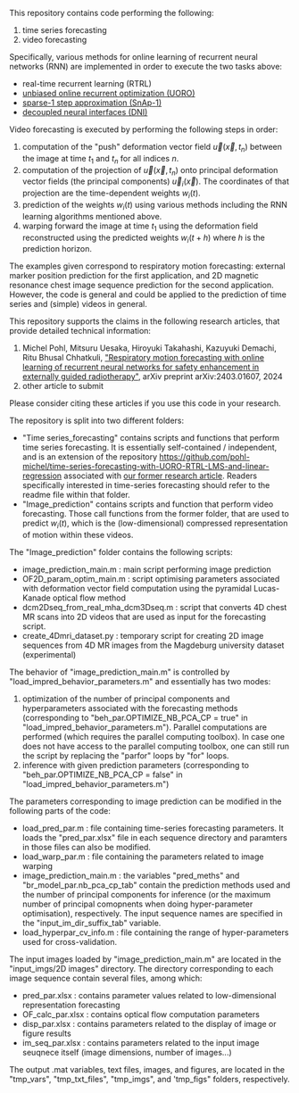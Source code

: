 This repository contains code performing the following:
1. time series forecasting
2. video forecasting

Specifically, various methods for online learning of recurrent neural networks (RNN) are implemented in order to execute the two tasks above:
 - real-time recurrent learning (RTRL)
 - [unbiased online recurrent optimization (UORO)](https://arxiv.org/abs/1702.05043)
 - [sparse-1 step approximation (SnAp-1)](https://arxiv.org/abs/2006.07232)
 - [decoupled neural interfaces (DNI)](http://proceedings.mlr.press/v70/jaderberg17a.html)

Video forecasting is executed by performing the following steps in order:
1. computation of the "push" deformation vector field $\vec{u}(\vec{x}, t_n)$ between the image at time $t_1$ and $t_n$ for all indices $n$.
2. computation of the projection of $\vec{u}(\vec{x}, t_n)$ onto principal deformation vector fields (the principal components) $\vec{u}_i(\vec{x})$. The coordinates of that projection are the time-dependent weights $w_i(t)$.
3. prediction of the weights $w_i(t)$ using various methods including the RNN learning algorithms mentioned above.
4. warping forward the image at time $t_1$ using the deformation field reconstructed using the predicted weights $w_i(t+h)$ where $h$ is the prediction horizon.

The examples given correspond to respiratory motion forecasting: external marker position prediction for the first application, and 2D magnetic resonance chest image sequence prediction for the second application. However, the code is general and could be applied to the prediction of time series and (simple) videos in general.   

This repository supports the claims in the following research articles, that provide detailed technical information:
1. Michel Pohl, Mitsuru Uesaka, Hiroyuki Takahashi, Kazuyuki Demachi, Ritu Bhusal Chhatkuli, ["Respiratory motion forecasting with online learning of recurrent neural networks for safety enhancement in externally guided radiotherapy"](https://arxiv.org/abs/2403.01607), arXiv preprint arXiv:2403.01607, 2024  
2. other article to submit

Please consider citing these articles if you use this code in your research.

The repository is split into two different folders:
 - "Time series_forecasting" contains scripts and functions that perform time series forecasting. It is essentially self-contained / independent, and is an extension of the repository https://github.com/pohl-michel/time-series-forecasting-with-UORO-RTRL-LMS-and-linear-regression associated with [our former research article](https://arxiv.org/abs/2106.01100). Readers specifically interested in time-series forecasting should refer to the readme file within that folder.
 - "Image_prediction" contains scripts and function that perform video forecasting. Those call functions from the former folder, that are used to predict $w_i(t)$, which is the (low-dimensional) compressed representation of motion within these videos.

The "Image_prediction" folder contains the following scripts:
 - image_prediction_main.m : main script performing image prediction 
 - OF2D_param_optim_main.m : script optimising parameters associated with deformation vector field computation using the pyramidal Lucas-Kanade optical flow method
 - dcm2Dseq_from_real_mha_dcm3Dseq.m : script that converts 4D chest MR scans into 2D videos that are used as input for the forecasting script.
 - create_4Dmri_dataset.py : temporary script for creating 2D image sequences from 4D MR images from the Magdeburg university dataset (experimental)

The behavior of "image_prediction_main.m" is controlled by "load_impred_behavior_parameters.m" and essentially has two modes:
 1. optimization of the number of principal components and hyperparameters associated with the forecasting methods (corresponding to "beh_par.OPTIMIZE_NB_PCA_CP = true" in "load_impred_behavior_parameters.m"). Parallel computations are performed (which requires the parallel computing toolbox). In case one does not have access to the parallel computing toolbox, one can still run the script by replacing the "parfor" loops by "for" loops.
 2. inference with given prediction parameters (corresponding to "beh_par.OPTIMIZE_NB_PCA_CP = false" in "load_impred_behavior_parameters.m")

The parameters corresponding to image prediction can be modified in the following parts of the code:
 - load_pred_par.m : file containing time-series forecasting parameters. It loads the "pred_par.xlsx" file in each sequence directory and paramters in those files can also be modified.
 - load_warp_par.m : file containing the parameters related to image warping
 - image_prediction_main.m : the variables "pred_meths" and "br_model_par.nb_pca_cp_tab" contain the prediction methods used and the number of principal components for inference (or the maximum number of principal comopnents when doing hyper-parameter optimisation), respectively. The input sequence names are specified in the "input_im_dir_suffix_tab" variable.
 - load_hyperpar_cv_info.m : file containing the range of hyper-parameters used for cross-validation.

The input images loaded by "image_prediction_main.m" are located in the "input_imgs/2D images" directory. The directory corresponding to each image sequence contain several files, among which:
 - pred_par.xlsx : contains parameter values related to low-dimensional representation forecasting
 - OF_calc_par.xlsx : contains optical flow computation parameters
 - disp_par.xlsx : contains parameters related to the display of image or figure results 
 - im_seq_par.xlsx : contains parameters related to the input image seuqnece itself (image dimensions, number of images...)

The output .mat variables, text files, images, and figures, are located in the "tmp_vars", "tmp_txt_files", "tmp_imgs", and 'tmp_figs" folders, respectively. 

